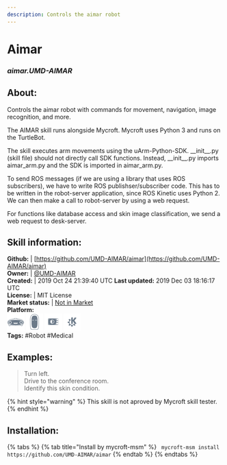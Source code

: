 ```yaml
---  
description: Controls the aimar robot  
---  
```

# Aimar  
### _aimar.UMD-AIMAR_  
## About:  
Controls the aimar robot with commands for movement, navigation, image recognition, and more.

The AIMAR skill runs alongside Mycroft. Mycroft uses Python 3 and runs on the TurtleBot.

The skill executes arm movements using the uArm-Python-SDK. \_\_init\_\_.py (skill file) should not directly call SDK functions.
Instead, \_\_init\_\_.py imports aimar_arm.py and the SDK is imported in aimar_arm.py.

To send ROS messages (if we are using a library that uses ROS subscribers), we have to write ROS publishser/subscriber code.
This has to be written in the robot-server application, since ROS Kinetic uses Python 2.
We can then make a call to robot-server by using a web request.

For functions like database access and skin image classification, we send a web request to desk-server.

## Skill information:  
**Github:** | [https://github.com/UMD-AIMAR/aimar](https://github.com/UMD-AIMAR/aimar)  
**Owner:** | [@UMD-AIMAR](https://github.com/UMD-AIMAR)  
**Created:** | 2019 Oct 24 21:39:40 UTC  **Last updated:** 2019 Dec 03 18:16:17 UTC  
**License:** | MIT License  
**Market status:** | [Not in Market](https://market.mycroft.ai/skill/)  
**Platform:**  
 ![](../.gitbook/assets/mark-1-icon.png)  ![](../.gitbook/assets/mark-2-icon.png)  ![](../.gitbook/assets/picroft-icon.png)  ![](../.gitbook/assets/kde.png)   
**Tags:** \#Robot \#Medical   
## Examples:  
> Turn left.  
> Drive to the conference room.  
> Identify this skin condition.  
  
{% hint style="warning" %}
This skill is not aproved by Mycroft skill tester.
{% endhint %}
    
## Installation:  
{% tabs %}
{% tab title="Install by mycroft-msm" %}
``` mycroft-msm install https://github.com/UMD-AIMAR/aimar```
{% endtab %}
  {% endtabs %}
  